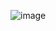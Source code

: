 ![image](https://github.com/RockingSNP/personal_portfolio/assets/107704079/6a8bbf3e-902c-47ff-9177-ac18dd4da7c6)
